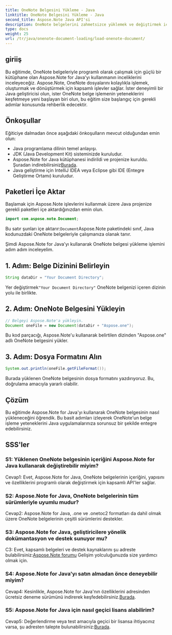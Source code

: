 ```yaml
---
title: OneNote Belgesini Yükleme - Java
linktitle: OneNote Belgesini Yükleme - Java
second_title: Aspose.Note Java API'si
description: OneNote belgelerini zahmetsizce yüklemek ve değiştirmek için Aspose.Note for Java'yı nasıl kullanacağınızı öğrenin. Java geliştiricileri için kapsamlı eğitim.
type: docs
weight: 25
url: /tr/java/onenote-document-loading/load-onenote-document/
---
```

## giriiş

Bu eğitimde, OneNote belgeleriyle programlı olarak çalışmak için güçlü bir kütüphane olan Aspose.Note for Java'yı kullanmanın inceliklerini inceleyeceğiz. Aspose.Note, OneNote dosyalarını kolaylıkla işlemek, oluşturmak ve dönüştürmek için kapsamlı işlevler sağlar. İster deneyimli bir Java geliştiricisi olun, ister OneNote belge işlemenin yeteneklerini keşfetmeye yeni başlayan biri olun, bu eğitim size başlangıç için gerekli adımlar konusunda rehberlik edecektir.

## Önkoşullar

Eğiticiye dalmadan önce aşağıdaki önkoşulların mevcut olduğundan emin olun:

- Java programlama dilinin temel anlayışı.
- JDK (Java Development Kit) sisteminizde kuruludur.
-  Aspose.Note for Java kütüphanesi indirildi ve projenize kuruldu. Şuradan indirebilirsiniz[Burada](https://releases.aspose.com/note/java/).
- Java geliştirme için IntelliJ IDEA veya Eclipse gibi IDE (Entegre Geliştirme Ortamı) kuruludur.

## Paketleri İçe Aktar

Başlamak için Aspose.Note işlevlerini kullanmak üzere Java projenize gerekli paketleri içe aktardığınızdan emin olun.

```java
import com.aspose.note.Document;
```

 Bu satır şunları içe aktarır:`Document`Aspose.Note paketindeki sınıf, Java kodunuzdaki OneNote belgeleriyle çalışmanıza olanak tanır.

Şimdi Aspose.Note for Java'yı kullanarak OneNote belgesi yükleme işlemini adım adım inceleyelim.

## 1. Adım: Belge Dizinini Belirleyin

```java
String dataDir = "Your Document Directory";
```

 Yer değiştirmek`"Your Document Directory"` OneNote belgenizi içeren dizinin yolu ile birlikte.

## 2. Adım: OneNote Belgesini Yükleyin

```java
// Belgeyi Aspose.Note'a yükleyin.
Document oneFile = new Document(dataDir + "Aspose.one");
```

Bu kod parçacığı, Aspose.Note'u kullanarak belirtilen dizinden "Aspose.one" adlı OneNote belgesini yükler.

## 3. Adım: Dosya Formatını Alın

```java
System.out.println(oneFile.getFileFormat());
```

Burada yüklenen OneNote belgesinin dosya formatını yazdırıyoruz. Bu, doğrulama amacıyla yararlı olabilir.

## Çözüm

Bu eğitimde Aspose.Note for Java'yı kullanarak OneNote belgesinin nasıl yükleneceğini öğrendik. Bu basit adımları izleyerek OneNote'un belge işleme yeteneklerini Java uygulamalarınıza sorunsuz bir şekilde entegre edebilirsiniz.

## SSS'ler

### S1: Yüklenen OneNote belgesinin içeriğini Aspose.Note for Java kullanarak değiştirebilir miyim?

Cevap1: Evet, Aspose.Note for Java, OneNote belgelerinin içeriğini, yapısını ve özelliklerini programlı olarak değiştirmek için kapsamlı API'ler sağlar.

### S2: Aspose.Note for Java, OneNote belgelerinin tüm sürümleriyle uyumlu mudur?

Cevap2: Aspose.Note for Java, .one ve .onetoc2 formatları da dahil olmak üzere OneNote belgelerinin çeşitli sürümlerini destekler.

### S3: Aspose.Note for Java, geliştiricilere yönelik dokümantasyon ve destek sunuyor mu?

 C3: Evet, kapsamlı belgeleri ve destek kaynaklarını şu adreste bulabilirsiniz:[Aspose.Note forumu](https://forum.aspose.com/c/note/28) Gelişim yolculuğunuzda size yardımcı olmak için.

### S4: Aspose.Note for Java'yı satın almadan önce deneyebilir miyim?

 Cevap4: Kesinlikle, Aspose.Note for Java'nın özelliklerini adresinden ücretsiz deneme sürümünü indirerek keşfedebilirsiniz.[Burada](https://releases.aspose.com/).

### S5: Aspose.Note for Java için nasıl geçici lisans alabilirim?

 Cevap5: Değerlendirme veya test amacıyla geçici bir lisansa ihtiyacınız varsa, şu adresten talepte bulunabilirsiniz:[Burada](https://purchase.aspose.com/temporary-license/).
